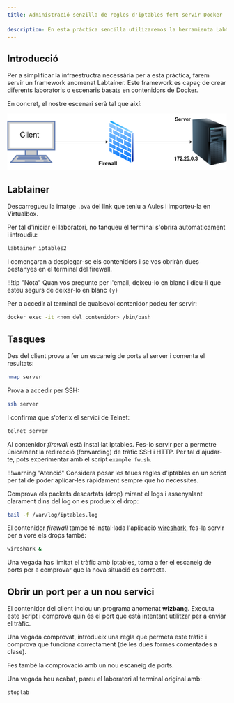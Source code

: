 ```yaml
---
title: Administració senzilla de regles d'iptables fent servir Docker

description: En esta práctica sencilla utilizaremos la herramienta Labtainer para levantar varios contenedores Docker y poder hacer una práctica muy sencilla de iptables, configurando una regla básica.
---
```


## Introducció

Per a simplificar la infraestructra necessària per a esta pràctica, farem servir un framework anomenat Labtainer. Este framework es capaç de crear diferents laboratoris o escenaris basats en contenidors de Docker. 

En concret, el nostre escenari serà tal que així:

![](./img/iptables.png)


## Labtainer    

Descarregueu la imatge `.ova` del link que teniu a Aules i importeu-la en Virtualbox.

Per tal d'iniciar el laboratori, no tanqueu el terminal s'obrirà automàticament i introudiu:

```sh
labtainer iptables2
```

I començaran a desplegar-se els contenidors i se vos obriràn dues pestanyes en el terminal del firewall. 

!!!tip "Nota"
    Quan vos pregunte per l'email, deixeu-lo en blanc i dieu-li que esteu segurs de deixar-lo en blanc `(y)`

Per a accedir al terminal de qualsevol contenidor podeu fer servir:

```sh
docker exec -it <nom_del_contenidor> /bin/bash
```

## Tasques

Des del client prova a fer un escaneig de ports al server i comenta el resultats:

```sh
nmap server
```

Prova a accedir per SSH:

```sh
ssh server
```

I confirma que s'oferix el servici de Telnet:

```sh
telnet server
```

Al contenidor *firewall* està instal·lat Iptables. Fes-lo servir per a permetre únicament la redirecció (forwarding) de tràfic SSH i HTTP. Per tal d'ajudar-te, pots experimentar amb el script `example fw.sh`.

!!!warning "Atenció"
    Considera posar les teues regles d'iptables en un script per tal de poder aplicar-les ràpidament sempre que ho necessites. 

Comprova els packets descartats (drop) mirant el logs i assenyalant clarament dins del log on es produeix el drop:

```sh
tail -f /var/log/iptables.log
```

El contenidor *firewall* també té instal·lada l'aplicació <u>wireshark</u>, fes-la servir per a vore els drops també:

```sh
wireshark &
```

Una vegada has limitat el tràfic amb iptables, torna a fer el escaneig de ports per a comprovar que la nova situació és correcta.

## Obrir un port per a un nou servici

El contenidor del client inclou un programa anomenat **wizbang**. Executa este script i comprova quin és el port que està intentant utilitzar per a enviar el tràfic. 

Una vegada comprovat, introdueix una regla que permeta este tràfic i comprova que funciona correctament (de les dues formes comentades a clase). 

Fes també la comprovació amb un nou escaneig de ports.

Una vegada heu acabat, pareu el laboratori al terminal original amb:

```sh
stoplab
```


